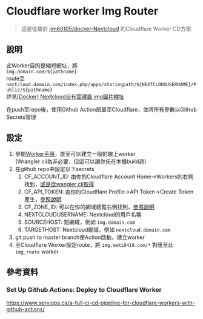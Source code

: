 # Cloudflare worker Img Router

> 這是從屬於 [jim60105/docker-Nextcloud](https://github.com/jim60105/docker-Nextcloud) 的Cloudflare Worker CD方案

## 說明
此Worker目的是縮短網址，將\
`img.domain.com/${pathname}` \
route至\
`nextcloud.domain.com/index.php/apps/sharingpath/${NEXTCLOUDUSERNAME}/Public/${pathname}`\
詳見[\[Docker\] Nextcloud自有雲建置 img圖片縮址](https://blog.maki0419.com/2020/07/docker-nextcloud.html#img%E5%9C%96%E7%89%87%E7%B8%AE%E5%9D%80)

在push至repo後，使用Github Action部屬至Cloudflare，並將所有參數以Github Secrets管理

## 設定
1. 參閱[Worker手冊](https://developers.cloudflare.com/workers/learning/getting-started)，直至可以建立一般的線上worker\
(Wrangler cli為非必要，但這可以讓你先在本機build過)
2. 在github repo中設定以下secrets
   1. CF_ACCOUNT_ID: 由你的Cloudflare Account Home→Workers的右側找到，[或是從wangler cli取得](https://developers.cloudflare.com/workers/learning/getting-started#6-preview-your-project)
   2. CF_API_TOKEN: 由你的Cloudflare Profile→API Token→Create Token產生，[參照說明](https://developers.cloudflare.com/workers/cli-wrangler/authentication#generate-tokens)
   3. CF_ZONE_ID: 可以在你的網域總覧右側找到，[參照說明](https://developers.cloudflare.com/workers/learning/getting-started#optional-configure-for-deploying-to-a-registered-domain)
   4. NEXTCLOUDUSERNAME: Nextcloud的用戶名稱
   5. SOURCEHOST: 短網域，例如 `img.domain.com`
   6. TARGETHOST: Nextcloud網域，例如 `nextcloud.domain.com`
3. git push to master branch使Action啟動，建立worker
4. 至Cloudflare Worker設定route，將 `img.maki0419.com/*` 對應至此`img_route` worker

## 參考資料
### Set Up Github Actions: Deploy to Cloudflare Worker
https://www.serviops.ca/a-full-ci-cd-pipeline-for-cloudflare-workers-with-github-actions/